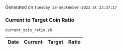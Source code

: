 Generated on `Tuesday 28-September-2021 at 23:37:17`

### Current to Target Coin Ratio
`current_coin_ratio.sh`

Date|Current|Target|Ratio
---|---|---|---
